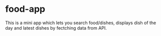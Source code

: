 # food-app
This is a mini app which lets you search food/dishes, displays dish of the day and latest dishes by fectching data from API.
